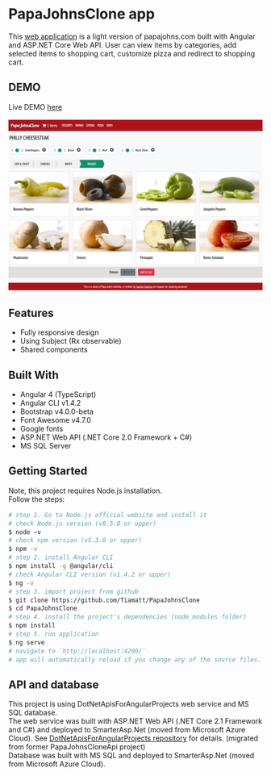 # PapaJohnsClone app
This [web application](http://papajohnsclone.herokuapp.com/) is a light version of papajohns.com built with Angular and ASP.NET Core Web API. User can view items by categories, add selected items to shopping cart, customize pizza and redirect to shopping cart.


## DEMO
Live DEMO [here](http://papajohnsclone.herokuapp.com/) </br>
</br>
![PapaJohnsCloneScreenshot](/src/assets/otherImages/screenshot.png?raw=true "PapaJohnsClone screenshot")


## Features
* Fully responsive design
* Using Subject (Rx observable)
* Shared components


## Built With
* Angular 4 (TypeScript)
* Angular CLI v1.4.2
* Bootstrap v4.0.0-beta
* Font Awesome v4.7.0
* Google fonts
* ASP.NET Web API (.NET Core 2.0 Framework + C#)
* MS SQL Server


## Getting Started
Note, this project requires Node.js installation.</br>
Follow the steps:
```bash
# step 1. Go to Node.js official website and install it
# check Node.js version (v8.5.0 or upper)
$ node –v
# check npm version (v5.3.0 or upper)
$ npm -v
# step 2. install Angular CLI
$ npm install -g @angular/cli
# check Angular CLI version (v1.4.2 or upper)
$ ng -v
# step 3. import project from github 
$ git clone https://github.com/Tiamatt/PapaJohnsClone
$ cd PapaJohnsClone
# step 4. install the project's dependencies (node_modules folder)
$ npm install
# step 5. run application
$ ng serve
# navigate to `http://localhost:4200/`
# app will automatically reload if you change any of the source files.
```

## API and database
This project is using DotNetApisForAngularProjects web service and MS SQL database. </br>
The web service was built with ASP.NET Web API (.NET Core 2.1 Framework and C#) and deployed to SmarterAsp.Net (moved from Microsoft Azure Cloud). See  [DotNetApisForAngularProjects repository](https://github.com/Tiamatt/DotNetApisForAngularProjects) for details. (migrated from former PapaJohnsCloneApi project) </br>
Database was built with MS SQL and deployed to SmarterAsp.Net (moved from Microsoft Azure Cloud). </br>
